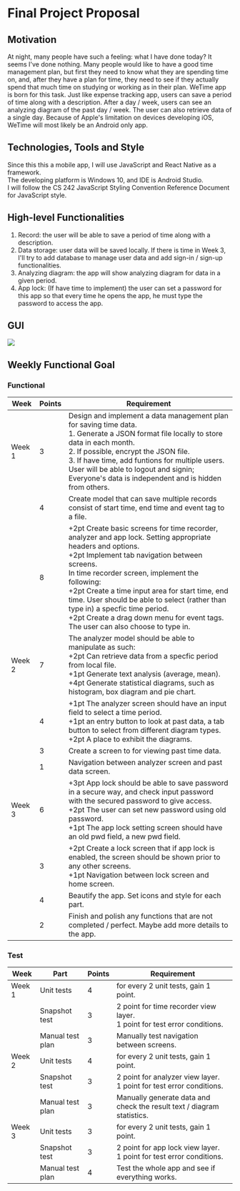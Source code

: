 # Final Project Proposal
## Motivation
At night, many people have such a feeling: what I have done today? It seems I've done nothing. Many people would like to have a good time management plan, but first they need to know what they are spending time on, and, after they have a plan for time, they need to see if they actually spend that much time on studying or working as in their plan.
WeTime app is born for this task. Just like expense tracking app, users can save a period of time along with a description. After a day / week, users can see an analyzing diagram of the past day / week. The user can also retrieve data of a single day.
Because of Apple's limitation on devices developing iOS, WeTime will most likely be an Android only app.

## Technologies, Tools and Style
Since this this a mobile app, I will use JavaScript and React Native as a framework.  
The developing platform is Windows 10, and IDE is Android Studio.  
I will follow the CS 242 JavaScript Styling Convention Reference Document for JavaScript style.  

## High-level Functionalities
1. Record: the user will be able to save a period of time along with a description.
2. Data storage: user data will be saved locally. If there is time in Week 3, I'll try to add database to manage user data and add sign-in / sign-up functionalities.
3. Analyzing diagram: the app will show analyzing diagram for data in a given period.
4. App lock: (If have time to implement) the user can set a password for this app so that every time he opens the app, he must type the password to access the app.

## GUI
![](https://uofi.box.com/shared/static/3b2rqr0ya90w6ym4nqavicpiqmymat4r.png)

## Weekly Functional Goal
### Functional
| Week | Points | Requirement |
| --- | --- | --- |
| Week 1 | 3 | Design and implement a data management plan for saving time data.<br>1. Generate a JSON format file locally to store data in each month. <br>2. If possible, encrypt the JSON file.<br>3. If have time, add funtions for multiple users. User will be able to logout and signin; Everyone's data is independent and is hidden from others. |
|   | 4 | Create model that can save multiple records consist of start time, end time and event tag to a file. |
|   | 8 | +2pt Create basic screens for time recorder, analyzer and app lock. Setting appropriate headers and options. <br>+2pt Implement tab navigation between screens.<br>In time recorder screen, implement the following:<br>+2pt Create a time input area for start time, end time. User should be able to select (rather than type in) a specfic time period.<br>+2pt Create a drag down menu for event tags. The user can also choose to type in. |
| Week 2 | 7 | The analyzer model should be able to manipulate as such:<br>+2pt Can retrieve data from a specfic period from local file. <br>+1pt Generate text analysis (average, mean).<br>+4pt Generate statistical diagrams, such as histogram, box diagram and pie chart. |
|   | 4 | +1pt The analyzer screen should have an input field to select a time period.<br>+1pt an entry button to look at past data, a tab button to select from different diagram types. <br>+2pt A place to exhibit the diagrams. |
|   | 3 | Create a screen to for viewing past time data. |
|   | 1 | Navigation between analyzer screen and past data screen. |
| Week 3 | 6 | +3pt App lock should be able to save password in a secure way, and check input password with the secured password to give access.<br>+2pt The user can set new password using old password.<br>+1pt The app lock setting screen should have an old pwd field, a new pwd field. |
|   | 3 | +2pt Create a lock screen that if app lock is enabled, the screen should be shown prior to any other screens.<br>+1pt Navigation between lock screen and home screen. |
|   | 4 | Beautify the app. Set icons and style for each part. |
|   | 2 | Finish and polish any functions that are not completed / perfect. Maybe add more details to the app. |

### Test
| Week | Part | Points | Requirement |
| --- | --- | --- | --- |
| Week 1 | Unit tests | 4  | for every 2 unit tests, gain 1 point. |
|   | Snapshot test | 3  | 2 point for time recorder view layer.<br>1 point for test error conditions. |
|   | Manual test plan | 3  | Manually test navigation between screens. |
| Week 2 | Unit tests | 4  | for every 2 unit tests, gain 1 point. |
|   | Snapshot test | 3  | 2 point for analyzer view layer.<br>1 point for test error conditions. |
|   | Manual test plan | 3  | Manually generate data and check the result text / diagram statistics. |
| Week 3 | Unit tests | 3  | for every 2 unit tests, gain 1 point. |
|   | Snapshot test | 3  | 2 point for app lock view layer.<br>1 point for test error conditions. |
|   | Manual test plan | 4  | Test the whole app and see if everything works. |